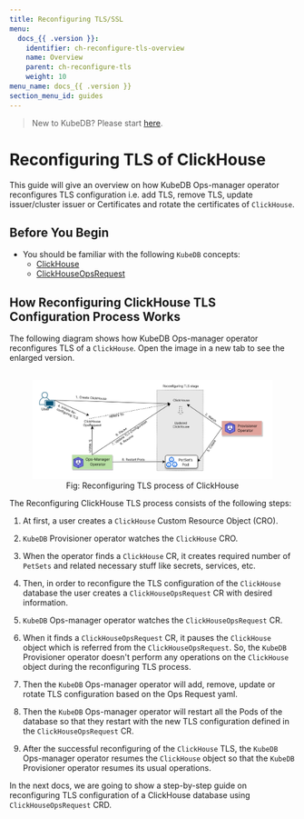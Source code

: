 ```yaml
---
title: Reconfiguring TLS/SSL
menu:
  docs_{{ .version }}:
    identifier: ch-reconfigure-tls-overview
    name: Overview
    parent: ch-reconfigure-tls
    weight: 10
menu_name: docs_{{ .version }}
section_menu_id: guides
---
```


> New to KubeDB? Please start [here](/docs/README.md).

# Reconfiguring TLS of ClickHouse

This guide will give an overview on how KubeDB Ops-manager operator reconfigures TLS configuration i.e. add TLS, remove TLS, update issuer/cluster issuer or Certificates and rotate the certificates of `ClickHouse`.

## Before You Begin

- You should be familiar with the following `KubeDB` concepts:
    - [ClickHouse](/docs/guides/clickhouse/concepts/clickhouse.md)
    - [ClickHouseOpsRequest](/docs/guides/clickhouse/concepts/clickhouseopsrequest.md)

## How Reconfiguring ClickHouse TLS Configuration Process Works

The following diagram shows how KubeDB Ops-manager operator reconfigures TLS of a `ClickHouse`. Open the image in a new tab to see the enlarged version.

<figure align="center">
  <img alt="Reconfiguring TLS process of ClickHouse" src="/docs/images/day-2-operation/clickhouse/reconfigureTLS.svg">
<figcaption align="center">Fig: Reconfiguring TLS process of ClickHouse</figcaption>
</figure>

The Reconfiguring ClickHouse TLS process consists of the following steps:

1. At first, a user creates a `ClickHouse` Custom Resource Object (CRO).

2. `KubeDB` Provisioner  operator watches the `ClickHouse` CRO.

3. When the operator finds a `ClickHouse` CR, it creates required number of `PetSets` and related necessary stuff like secrets, services, etc.

4. Then, in order to reconfigure the TLS configuration of the `ClickHouse` database the user creates a `ClickHouseOpsRequest` CR with desired information.

5. `KubeDB` Ops-manager operator watches the `ClickHouseOpsRequest` CR.

6. When it finds a `ClickHouseOpsRequest` CR, it pauses the `ClickHouse` object which is referred from the `ClickHouseOpsRequest`. So, the `KubeDB` Provisioner  operator doesn't perform any operations on the `ClickHouse` object during the reconfiguring TLS process.

7. Then the `KubeDB` Ops-manager operator will add, remove, update or rotate TLS configuration based on the Ops Request yaml.

8. Then the `KubeDB` Ops-manager operator will restart all the Pods of the database so that they restart with the new TLS configuration defined in the `ClickHouseOpsRequest` CR.

9. After the successful reconfiguring of the `ClickHouse` TLS, the `KubeDB` Ops-manager operator resumes the `ClickHouse` object so that the `KubeDB` Provisioner  operator resumes its usual operations.

In the next docs, we are going to show a step-by-step guide on reconfiguring TLS configuration of a ClickHouse database using `ClickHouseOpsRequest` CRD.